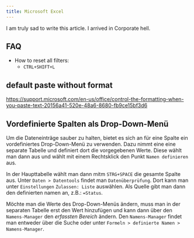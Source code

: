 ```yaml
---
title: Microsoft Excel
---
```

I am truly sad to write this article. I arrived in Corporate hell.

## FAQ

- How to reset all filters:
    - `CTRL+SHIFT+L`

## default paste without format

https://support.microsoft.com/en-us/office/control-the-formatting-when-you-paste-text-20156a41-520e-48a6-8680-fb9ce15bf3d6

## Vordefinierte Spalten als Drop-Down-Menü

Um die Dateneinträge sauber zu halten, bietet es sich an für eine Spalte ein vordefiniertes Drop-Down-Menü zu verwenden.
Dazu nimmt eine eine separate Tabelle und definiert dort die vorgegebenen Werte. Diese wählt man dann aus und wählt mit einem Rechtsklick den Punkt `Namen definieren` aus.

In der Haupttabelle wählt man dann mitm `STRG+SPACE` die gesamte Spalte aus. Unter `Daten > Datentools` findet man `Datenüberprüfung`.
Dort kann man unter `Einstellungen` `Zulassen: Liste` auswählen. Als Quelle gibt man dann den definierten namen an, z.B.: `=Status`.

Möchte man die Werte des Drop-Down-Menüs ändern, muss man in der separaten Tabelle erst den Wert hinzufügen und kann dann über den `Namens-Manager` den _erfassten Bereich_ ändern.
Den `Namens-Manager` findet man entweder über die Suche oder unter `Formeln > definierte Namen > Namens-Manager`.

